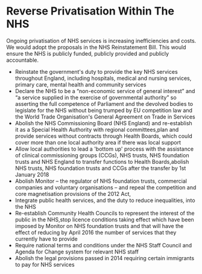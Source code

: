 Reverse Privatisation Within The NHS
====================================

Ongoing privatisation of NHS services is increasing inefficiencies and 
costs. We would adopt the proposals in the NHS Reinstatement Bill. This 
would ensure the NHS is publicly funded, publicly provided and publicly 
accountable.

* Reinstate the government's duty to provide the key NHS services 
    throughout England, including hospitals, medical and nursing 
    services, primary care, mental health and community services
* Declare the NHS to be a “non-economic service of general interest” 
    and “a service supplied in the exercise of governmental authority” 
    so asserting the full competence of Parliament and the devolved 
    bodies to legislate for the NHS without being trumped by EU 
    competition law and the World Trade Organisation's General Agreement 
    on Trade in Services
* Abolish the NHS Commissioning Board (NHS England) and re-establish it 
    as a Special Health Authority with regional committees,plan and 
    provide services without contracts through Health Boards, which 
    could cover more than one local authority area if there was local 
    support
* Allow local authorities to lead a 'bottom up' process with the 
    assistance of clinical commissioning groups (CCGs), NHS trusts, NHS 
    foundation trusts and NHS England to transfer functions to Health 
    Boards,abolish NHS trusts, NHS foundation trusts and CCGs after the 
    transfer by 1st January 2018
* Abolish Monitor – the regulator of NHS foundation trusts, commercial 
    companies and voluntary organisations – and repeal the competition 
    and core magnetisation provisions of the 2012 Act,
* Integrate public health services, and the duty to reduce inequalities, 
    into the NHS
* Re-establish Community Health Councils to represent the interest of 
    the public in the NHS,stop licence conditions taking effect which 
    have been imposed by Monitor on NHS foundation trusts and that will 
    have the effect of reducing by April 2016 the number of services 
    that they currently have to provide
* Require national terms and conditions under the NHS Staff Council and 
    Agenda for Change system for relevant NHS staff
* Abolish the legal provisions passed in 2014 requiring certain 
    immigrants to pay for NHS services
